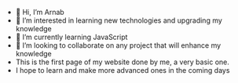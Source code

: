 - 👋 Hi, I’m Arnab
- 👀 I’m interested in learning new technologies and upgrading my knowledge
- 🌱 I’m currently learning JavaScript 
- 💞️ I’m looking to collaborate on any project that will enhance my knowledge
- This is the first page of my website done by me, a very basic one.
- I hope to learn and make more advanced ones in the coming days 
  


